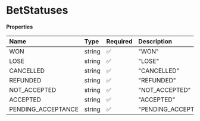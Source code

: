 # BetStatuses

**Properties**

| Name               | Type   | Required | Description          |
| :----------------- | :----- | :------- | :------------------- |
| WON                | string | ✅       | "WON"                |
| LOSE               | string | ✅       | "LOSE"               |
| CANCELLED          | string | ✅       | "CANCELLED"          |
| REFUNDED           | string | ✅       | "REFUNDED"           |
| NOT_ACCEPTED       | string | ✅       | "NOT_ACCEPTED"       |
| ACCEPTED           | string | ✅       | "ACCEPTED"           |
| PENDING_ACCEPTANCE | string | ✅       | "PENDING_ACCEPTANCE" |

<!-- This file was generated by liblab | https://liblab.com/ -->
